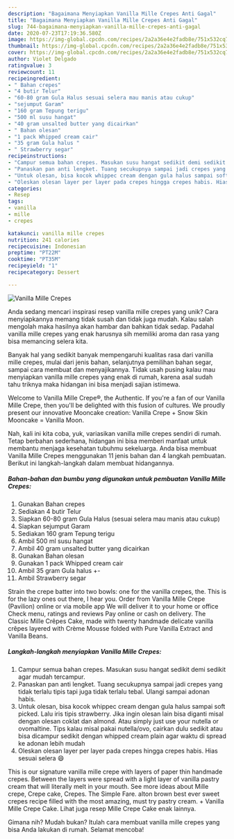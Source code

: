 ```yaml
---
description: "Bagaimana Menyiapkan Vanilla Mille Crepes Anti Gagal"
title: "Bagaimana Menyiapkan Vanilla Mille Crepes Anti Gagal"
slug: 744-bagaimana-menyiapkan-vanilla-mille-crepes-anti-gagal
date: 2020-07-23T17:19:36.580Z
image: https://img-global.cpcdn.com/recipes/2a2a36e4e2fadb8e/751x532cq70/vanilla-mille-crepes-foto-resep-utama.jpg
thumbnail: https://img-global.cpcdn.com/recipes/2a2a36e4e2fadb8e/751x532cq70/vanilla-mille-crepes-foto-resep-utama.jpg
cover: https://img-global.cpcdn.com/recipes/2a2a36e4e2fadb8e/751x532cq70/vanilla-mille-crepes-foto-resep-utama.jpg
author: Violet Delgado
ratingvalue: 3
reviewcount: 11
recipeingredient:
- " Bahan crepes"
- "4 butir Telur"
- "60-80 gram Gula Halus sesuai selera mau manis atau cukup"
- "sejumput Garam"
- "160 gram Tepung terigu"
- "500 ml susu hangat"
- "40 gram unsalted butter yang dicairkan"
- " Bahan olesan"
- "1 pack Whipped cream cair"
- "35 gram Gula halus "
- " Strawberry segar"
recipeinstructions:
- "Campur semua bahan crepes. Masukan susu hangat sedikit demi sedikit agar mudah tercampur."
- "Panaskan pan anti lengket. Tuang secukupnya sampai jadi crepes yang tidak terlalu tipis tapi juga tidak terlalu tebal. Ulangi sampai adonan habis."
- "Untuk olesan, bisa kocok whippec cream dengan gula halus sampai soft picked. Lalu iris tipis strawberry. Jika ingin olesan lain bisa diganti misal dengan olesan coklat dan almond. Atau simply just use your nutella or ovomaltine. Tips kalau misal pakai nutella/ovo, cairkan dulu sedikit atau bisa dicampur sedikit dengan whipped cream plain agar waktu di spread ke adonan lebih mudah"
- "Oleskan olesan layer per layer pada crepes hingga crepes habis. Hias sesuai selera 😄"
categories:
- Resep
tags:
- vanilla
- mille
- crepes

katakunci: vanilla mille crepes 
nutrition: 241 calories
recipecuisine: Indonesian
preptime: "PT22M"
cooktime: "PT35M"
recipeyield: "1"
recipecategory: Dessert

---
```



![Vanilla Mille Crepes](https://img-global.cpcdn.com/recipes/2a2a36e4e2fadb8e/751x532cq70/vanilla-mille-crepes-foto-resep-utama.jpg)

Anda sedang mencari inspirasi resep vanilla mille crepes yang unik? Cara menyiapkannya memang tidak susah dan tidak juga mudah. Kalau salah mengolah maka hasilnya akan hambar dan bahkan tidak sedap. Padahal vanilla mille crepes yang enak harusnya sih memiliki aroma dan rasa yang bisa memancing selera kita.

Banyak hal yang sedikit banyak mempengaruhi kualitas rasa dari vanilla mille crepes, mulai dari jenis bahan, selanjutnya pemilihan bahan segar, sampai cara membuat dan menyajikannya. Tidak usah pusing kalau mau menyiapkan vanilla mille crepes yang enak di rumah, karena asal sudah tahu triknya maka hidangan ini bisa menjadi sajian istimewa.

Welcome to Vanilla Mille Crepe®, the Authentic. If you&#39;re a fan of our Vanilla Mille Crepe, then you&#39;ll be delighted with this fusion of cultures. We proudly present our innovative Mooncake creation: Vanilla Crepe + Snow Skin Mooncake = Vanilla Moon.


Nah, kali ini kita coba, yuk, variasikan vanilla mille crepes sendiri di rumah. Tetap berbahan sederhana, hidangan ini bisa memberi manfaat untuk membantu menjaga kesehatan tubuhmu sekeluarga. Anda bisa membuat Vanilla Mille Crepes menggunakan 11 jenis bahan dan 4 langkah pembuatan. Berikut ini langkah-langkah dalam membuat hidangannya.

<!--inarticleads1-->

##### Bahan-bahan dan bumbu yang digunakan untuk pembuatan Vanilla Mille Crepes:

1. Gunakan  Bahan crepes
1. Sediakan 4 butir Telur
1. Siapkan 60-80 gram Gula Halus (sesuai selera mau manis atau cukup)
1. Siapkan sejumput Garam
1. Sediakan 160 gram Tepung terigu
1. Ambil 500 ml susu hangat
1. Ambil 40 gram unsalted butter yang dicairkan
1. Gunakan  Bahan olesan
1. Gunakan 1 pack Whipped cream cair
1. Ambil 35 gram Gula halus +-
1. Ambil  Strawberry segar


Strain the crepe batter into two bowls: one for the vanilla crepes, the. This is for the lazy ones out there, I hear you. Order from Vanilla Mille Crepe (Pavilion) online or via mobile app We will deliver it to your home or office Check menu, ratings and reviews Pay online or cash on delivery. The Classic Mille Crêpes Cake, made with twenty handmade delicate vanilla crêpes layered with Crème Mousse folded with Pure Vanilla Extract and Vanilla Beans. 

<!--inarticleads2-->

##### Langkah-langkah menyiapkan Vanilla Mille Crepes:

1. Campur semua bahan crepes. Masukan susu hangat sedikit demi sedikit agar mudah tercampur.
1. Panaskan pan anti lengket. Tuang secukupnya sampai jadi crepes yang tidak terlalu tipis tapi juga tidak terlalu tebal. Ulangi sampai adonan habis.
1. Untuk olesan, bisa kocok whippec cream dengan gula halus sampai soft picked. Lalu iris tipis strawberry. Jika ingin olesan lain bisa diganti misal dengan olesan coklat dan almond. Atau simply just use your nutella or ovomaltine. Tips kalau misal pakai nutella/ovo, cairkan dulu sedikit atau bisa dicampur sedikit dengan whipped cream plain agar waktu di spread ke adonan lebih mudah
1. Oleskan olesan layer per layer pada crepes hingga crepes habis. Hias sesuai selera 😄


This is our signature vanilla mille crepe with layers of paper thin handmade crepes. Between the layers were spread with a light layer of vanilla pastry cream that will literally melt in your mouth. See more ideas about Mille crepe, Crepe cake, Crepes. The Simple Fare. alton brown best ever sweet crepes recipe filled with the most amazing, must try pastry cream. + Vanilla Mille Crepe Cake. Lihat juga resep Mille Crepe Cake enak lainnya. 

Gimana nih? Mudah bukan? Itulah cara membuat vanilla mille crepes yang bisa Anda lakukan di rumah. Selamat mencoba!
